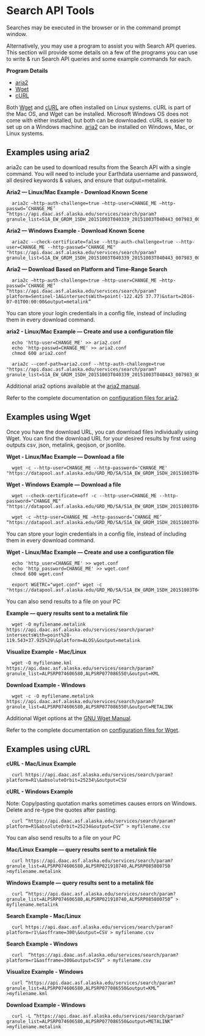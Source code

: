 # Search API Tools

Searches may be executed in the browser or in the command prompt window.

Alternatively, you may use a program to assist you with Search API queries. This section will provide some details on a few of the programs you can use to write & run Search API queries and some example commands for each.

**Program Details**

- [aria2](https://wiki.archlinux.org/title/aria2)
- [Wget](https://www.gnu.org/software/wget/)
- [cURL](https://curl.se/docs/manpage.html)

Both [Wget](http://wget.addictivecode.org/FrequentlyAskedQuestions.html?action=show&redirect=Faq#download) and [cURL](https://curl.se/) are often installed on Linux systems. cURL is part of the Mac OS, and Wget can be installed. Microsoft Windows OS does not come with either installed, but both can be downloaded. cURL is easier to set up on a Windows machine. [aria2](https://aria2.github.io/) can be installed on Windows, Mac, or Linux systems.

## Examples using aria2

aria2c can be used to download results from the Search API with a single command. You will need to include your Earthdata username and password, all desired keywords & values, and ensure that output=metalink.

**Aria2 — Linux/Mac Example - Download Known Scene**

      aria2c –http-auth-challenge=true –http-user=CHANGE_ME –http-passwd=’CHANGE_ME’ “https://api.daac.asf.alaska.edu/services/search/param?granule_list=S1A_EW_GRDM_1SDH_20151003T040339_20151003T040443_007983_00B2A6_DDE4&output=metalink”

**Aria2 — Windows Example - Download Known Scene**

      aria2c --check-certificate=false --http-auth-challenge=true --http-user=CHANGE_ME --http-passwd="CHANGE_ME" "https://api.daac.asf.alaska.edu/services/search/param?granule_list=S1A_EW_GRDM_1SDH_20151003T040339_20151003T040443_007983_00B2A6_DDE4&output=metalink"

**Aria2 — Download Based on Platform and Time-Range Search**

      aria2c –http-auth-challenge=true –http-user=CHANGE_ME –http-passwd=’CHANGE_ME’ “https://api.daac.asf.alaska.edu/services/search/param?platform=Sentinel-1A&intersectsWith=point(-122.425 37.77)&start=2016-07-01T00:00:00&output=metalink”

You can store your login credentials in a config file, instead of including them in every download command.

**aria2 - Linux/Mac Example — Create and use a configuration file**

      echo 'http-user=CHANGE_ME' >> aria2.conf
      echo 'http-passwd=CHANGE_ME' >> aria2.conf
      chmod 600 aria2.conf

      aria2c --conf-path=aria2.conf --http-auth-challenge=true "https://api.daac.asf.alaska.edu/services/search/param?granule_list=S1A_EW_GRDM_1SDH_20151003T040339_20151003T040443_007983_00B2A6_DDE4&output=metalink"

Additional aria2 options available at the [aria2 manual](http://aria2.sourceforge.net/manual/en/html/aria2c.html).

Refer to the complete documentation on [configuration files for aria2](https://aria2.github.io/manual/en/html/aria2c.html#aria2-conf).

## Examples using Wget

Once you have the download URL, you can download files individually using Wget. You can find the download URL for your desired results by first using outputs csv, json, metalink, geojson, or jsonlite.

**Wget - Linux/Mac Example — Download a file**

      wget -c --http-user=CHANGE_ME --http-password='CHANGE_ME' "https://datapool.asf.alaska.edu/GRD_MD/SA/S1A_EW_GRDM_1SDH_20151003T040339_20151003T040443_007983_00B2A6_DDE4.zip"

**Wget - Windows Example — Download a file**

      wget --check-certificate=off -c --http-user=CHANGE_ME --http-password="CHANGE_ME" "https://datapool.asf.alaska.edu/GRD_MD/SA/S1A_EW_GRDM_1SDH_20151003T040339_20151003T040443_007983_00B2A6_DDE4.zip"

      wget -c –http-user=CHANGE_ME –http-password=’CHANGE_ME’ “https://datapool.asf.alaska.edu/GRD_MD/SA/S1A_EW_GRDM_1SDH_20151003T040339_20151003T040443_007983_00B2A6_DDE4.zip”

You can store your login credentials in a config file, instead of including them in every download command.

**Wget - Linux/Mac Example — Create and use a configuration file**

      echo 'http_user=CHANGE_ME' >> wget.conf
      echo 'http_password=CHANGE_ME' >> wget.conf
      chmod 600 wget.conf

      export WGETRC="wget.conf" wget -c "https://datapool.asf.alaska.edu/GRD_MD/SA/S1A_EW_GRDM_1SDH_20151003T040339_20151003T040443_007983_00B2A6_DDE4.zip"

You can also send results to a file on your PC

**Example — query results sent to a metalink file**

      wget -O myfilename.metalink https://api.daac.asf.alaska.edu/services/search/param?intersectsWith=point%28-119.543+37.925%29\&platform=ALOS\&output=metalink

**Visualize Example - Mac/Linux**

      wget -O myfilename.kml https://api.daac.asf.alaska.edu/services/search/param?granule_list=ALPSRP074606580,ALPSRP077086550\&output=KML

**Download Example - Windows**

      wget -c -O myfilename.metalink https://api.daac.asf.alaska.edu/services/search/param?granule_list=ALPSRP074606580,ALPSRP077086550\&output=METALINK

Additional Wget options at the [GNU Wget Manual](https://www.gnu.org/software/wget/manual/wget.html).

Refer to the complete documentation on [configuration files for Wget](https://www.gnu.org/software/wget/manual/html_node/Startup-File.html#Startup-File).

## Examples using cURL

**cURL - Mac/Linux Example**

      curl https://api.daac.asf.alaska.edu/services/search/param?platform=R1\&absoluteOrbit=25234\&output=CSV

**cURL - Windows Example**

Note: Copy/pasting quotation marks sometimes causes errors on Windows. Delete and re-type the quotes after pasting.

      curl “https://api.daac.asf.alaska.edu/services/search/param?platform=R1&absoluteOrbit=25234&output=CSV” > myfilename.csv

You can also send results to a file on your PC

**Mac/Linux Example — query results sent to a metalink file**

      curl https://api.daac.asf.alaska.edu/services/search/param?granule_list=ALPSRP074606580,ALPSRP021910740,ALPSRP085800750 >myfilename.metalink

**Windows Example — query results sent to a metalink file**

      curl “https://api.daac.asf.alaska.edu/services/search/param?granule_list=ALPSRP074606580,ALPSRP021910740,ALPSRP085800750” > myfilename.metalink

**Search Example - Mac/Linux**

      curl https://api.daac.asf.alaska.edu/services/search/param?platform=r1\&asfframe=300\&output=CSV > myfilename.csv

**Search Example - Windows**

      curl  “https://api.daac.asf.alaska.edu/services/search/param?platform=r1&asfframe=300&output=CSV” > myfilename.csv

**Visualize Example - Windows**

      curl “https://api.daac.asf.alaska.edu/services/search/param?granule_list=ALPSRP074606580,ALPSRP077086550&output=KML” >myfilename.kml

**Download Example - Windows**

      curl -L “https://api.daac.asf.alaska.edu/services/search/param?granule_list=ALPSRP074606580,ALPSRP077086550&output=METALINK” >myfilename.metalink
